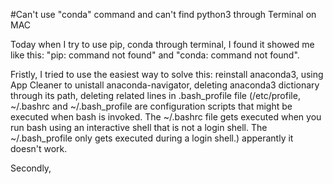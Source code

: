 #Can't use "conda" command and can't find python3 through Terminal on MAC

Today when I try to use pip, conda through terminal, I found it showed me like this:
"pip: command not found" and "conda: command not found".

Fristly, I tried to use the easiest way to solve this: reinstall anaconda3,
using App Cleaner to unistall anaconda-navigator,
deleting anaconda3 dictionary through its path,
deleting related lines in .bash_profile file
(/etc/profile, ~/.bashrc and ~/.bash_profile are configuration scripts that might be executed when bash 
is invoked. The ~/.bashrc file gets executed when you run bash using an 
interactive shell that is not a login shell. The ~/.bash_profile only gets 
executed during a login shell.)
apperantly it doesn't work.

Secondly, 
